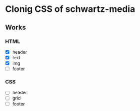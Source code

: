 # Clonig CSS of schwartz-media

## Works

### HTML

- [x] header
- [x] text
- [x] img
- [ ] footer

### CSS

- [ ] header
- [ ] grid
- [ ] footer
